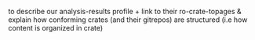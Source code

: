 to describe our analysis-results profile + link to their ro-crate-topages & explain how conforming crates (and their gitrepos) are structured (i.e how content is organized in crate)
